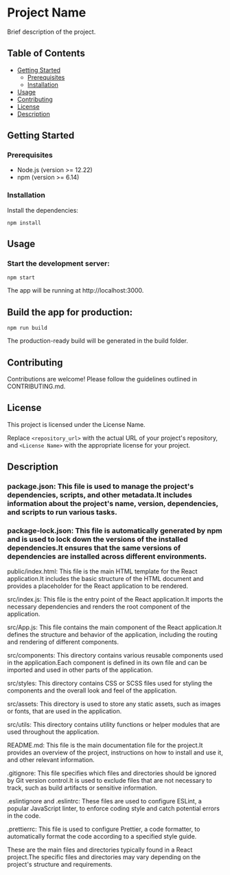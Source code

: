 # Project Name

Brief description of the project.

## Table of Contents

- [Getting Started](#getting-started)
  - [Prerequisites](#prerequisites)
  - [Installation](#installation)
- [Usage](#usage)
- [Contributing](#contributing)
- [License](#license)
- [Description](#Description)

## Getting Started

### Prerequisites

- Node.js (version >= 12.22)
- npm (version >= 6.14)

### Installation

Install the dependencies:

    npm install

 
## Usage
### Start the development server:
    npm start


The app will be running at http://localhost:3000.

## Build the app for production:

    npm run build

The production-ready build will be generated in the build folder.

## Contributing
Contributions are welcome! Please follow the guidelines outlined in CONTRIBUTING.md.

## License
This project is licensed under the License Name.


Replace `<repository_url>` with the actual URL of your project's repository, and `<License Name>` with the appropriate license for your project.

## Description
### package.json: This file is used to manage the project's dependencies, scripts, and other metadata.It includes information about the project's name, version, dependencies, and scripts to run various tasks.

### package-lock.json: This file is automatically generated by npm and is used to lock down the versions of the installed dependencies.It ensures that the same versions of dependencies are installed across different environments.

public/index.html: This file is the main HTML template for the React application.It includes the basic structure of the HTML document and provides a placeholder for the React application to be rendered.

src/index.js: This file is the entry point of the React application.It imports the necessary dependencies and renders the root component of the application.

src/App.js: This file contains the main component of the React application.It defines the structure and behavior of the application, including the routing and rendering of different components.

src/components: This directory contains various reusable components used in the application.Each component is defined in its own file and can be imported and used in other parts of the application.

src/styles: This directory contains CSS or SCSS files used for styling the components and the overall look and feel of the application.

src/assets: This directory is used to store any static assets, such as images or fonts, that are used in the application.

src/utils: This directory contains utility functions or helper modules that are used throughout the application.

README.md: This file is the main documentation file for the project.It provides an overview of the project, instructions on how to install and use it, and other relevant information.

.gitignore: This file specifies which files and directories should be ignored by Git version control.It is used to exclude files that are not necessary to track, such as build artifacts or sensitive information.

.eslintignore and .eslintrc: These files are used to configure ESLint, a popular JavaScript linter, to enforce coding style and catch potential errors in the code.

.prettierrc: This file is used to configure Prettier, a code formatter, to automatically format the code according to a specified style guide.

These are the main files and directories typically found in a React project.The specific files and directories may vary depending on the project's structure and requirements.
